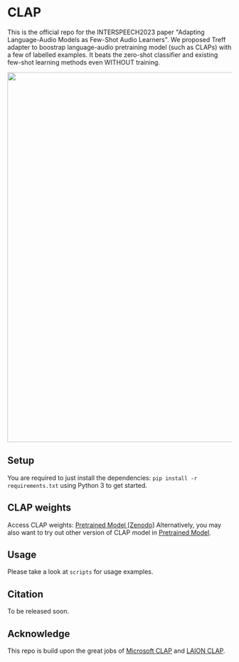 # CLAP

This is the official repo for the INTERSPEECH2023 paper "Adapting Language-Audio Models as Few-Shot Audio Learners". We proposed Treff adapter to boostrap language-audio pretraining model (such as CLAPs) with a few of labelled examples. It beats the zero-shot classifier and existing few-shot learning methods even WITHOUT training.

<img width="832" src="https://github.com/JinhuaLiang/lam4fsl/blob/main/assets/Treff_adapter.pdf">

## Setup

You are required to just install the dependencies: `pip install -r requirements.txt` using Python 3 to get started.

## CLAP weights
Access CLAP weights: [Pretrained Model \[Zenodo\]](https://zenodo.org/record/7312125#.Y22vecvMIQ9)
Alternatively, you may also want to try out other version of CLAP model in [Pretrained Model](https://github.com/LAION-AI/).


## Usage

Please take a look at `scripts` for usage examples. 


## Citation
To be released soon.

## Acknowledge
This repo is build upon the great jobs of [Microsoft CLAP](https://github.com/microsoft/CLAP) and [LAION CLAP](https://github.com/LAION-AI/CLAP).

